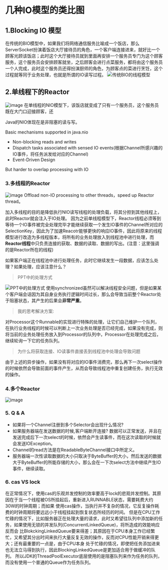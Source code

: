 # 几种IO模型的类比图
## 1.Blocking IO 模型 
在传统的BIO模型中，如果我们将网络通信服务比喻成一个饭店，那么ServerSocket扮演着饭店大厅接待员的角色，一个客户端连接进来，就好比一个顾客光顾该饭店；此时这个大厅接待员就到里面再安排一个服务员专门为这个顾客服务，这个服务员会安排顾客就坐，之后顾客会进行点菜服务，都将由这个服务员一个人完成，此时这个服务员还得扮演厨师的角色，为顾客点的菜进行烹饪，这个过程就等同于业务处理，也就是所谓的IO读写过程。
![传统BIO的线程模型](http://note.youdao.com/yws/public/resource/8558177f0b51dc6892d711b3133de99e/139BAAF0218B4D379889C5FBCCC308F1)


## 2.单线程下的Reactor
![image](http://note.youdao.com/yws/public/resource/8558177f0b51dc6892d711b3133de99e/AD487BF3F0224DF9B5125F5EC27B7300)
在单线程的NIO模型下，该饭店就变成了只有一个服务员，这个服务员既在大门口迎接顾客，还

Java的NIO体现在是非阻塞的读与写。


Basic mechanisms supported in java.nio
- Non-blocking reads and writes
- Dispatch tasks associated with sensed IO events(根据Channel所感兴趣的IO事件，将任务派发给对应的Channel)
- Event-Driven Design


But harder to overlap processing with IO


### 3.多线程的Reactor
![image](http://note.youdao.com/yws/public/resource/8558177f0b51dc6892d711b3133de99e/BBD9A524F64248958F493C4B940AB873)
Offload non-IO processing to other threads，speed up
Reactor thread。

加入多线程的目的是降低执行NIO读写线程的处理负载，将其分担到其他线程上，此时Reactor就会注入于IO处理。
因为之前单线程模型下，Reactor线程必须等到等待一个IO事件被完全处理完毕才能继续获取一个发生IO事件的Channel所对应的SelectionKey，因此为了加速Reacotr能够更快的响应IO事件，因此将原来的线程模型进行改造为多线程版本，将所有的业务处理放入到线程池中进行处理，而**Reactor线程**中只负责连接的获取、数据的读取、数据的写出。(注意：这里强调的是Reactor所在的线程)

如果客户端正在线程池中进行处理任务，此时它继续发生一段数据，应该怎么处理？如果处理，应该注意什么？

>PPT中的处理方式

![PPT中的处理方式](http://note.youdao.com/yws/public/resource/8558177f0b51dc6892d711b3133de99e/754A2B6B6BD94B34A344D5B690E0FC61)
使用synchronized虽然可以解决线程安全问题，但是如果某个客户端会话因为其自身业务执行逻辑时间过长，那么会导致当前整个Reactor处于阻塞状态，其产生的后果会**非常严重**。

>我的思考解决方案:

对Processor这个Runnable的实现进行特殊的处理，让它们自己维护一个队列，在执行业务线程的时候可以判断上一次业务处理是否已经完成，如果没有完成，则将当前的业务处理任务放入到Processor的队列中，Processor在处理完成之后，继续轮询一下它的任务队列。


> 为什么将获取连接、IO读事件直接丢到线程池中处理会导致问题

由于上述的异步操作，如果没有将对应的IO事件消费完，那么再下一次select操作的时候依然会导致前面的事件产生，从而会导致线程池中重复创建任务，执行无效的操作。





### 4.多个Reactor
![image](http://note.youdao.com/yws/public/resource/8558177f0b51dc6892d711b3133de99e/6EA2730C14E540DCA44E03F0EC5CE00D)




### 5. Q & A
- 如果将一个Channel注册到多个Selector会出现什么情况?
- 如果服务器端在发送数据的时候,客户端断开连接?
数据可以正常发送，并且在发送完成后下一次select的时候，依然会产生读事件，而在这次读取的时候就会发送IOException。
- Channel的read方法是在ReadableByteChannel接口中所定义。
- 服务器端一次性读取数据的大小只取决于ByteBuffer的大小，然后发送的数据大于ByteBuffer的所能存储的大小，那么会在一下次select方法中继续产生IO事件，继续读取。


### 6. cas VS lock
在正常情况下，使用cas的乐观并发控制的效率要高于lock的悲观并发控制。其原因在于当一个线程被OS所挂起后，重新进入RUNNABLE状态，需要耗费大约30W的时钟周期；而如果
使用cas操作，当执行并不复杂的情况，它反复操作耗费的时钟周期将要远远小于线程挂起到恢复状态所经历的时间。
但是在CPU工作忙碌的情况下，比如服务器正在处理大量的请求，此时又希望往队列中添加新的任务，如果使用无锁的并发队列(ConcurrentLinkedQueue)，将所造成的效能响应反而会
比BlokckingLinkedQueue要来得差；其原因在于CPU本身工作已经繁忙，又希望其分出时间来执行大量反复无效的操作，反而对CPU性能开销来得更大；还有最重要的一点是，由于CPU本身
处于忙碌的情况，即使把任务添加进来也无法立马得到执行，因此BlockingLinkedQueue是更加适合用于做缓冲的队列。
所以JDK的ThreadPoolExecutor底层使用的是阻塞队列来作为任务的队列，而没有使用一个普通的Queue作为任务队列。







